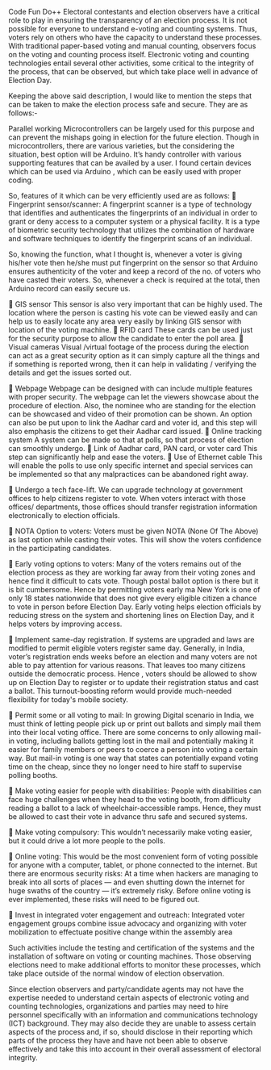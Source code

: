Code Fun Do++
Electoral contestants and election observers have a critical role to play in ensuring the   transparency of an election process. It is not possible for everyone to understand e-voting and counting systems. Thus, voters rely on others who have the capacity to understand these processes. 
With traditional paper-based voting and manual counting, observers focus on the voting and counting process itself. Electronic voting and counting technologies entail several other activities, some critical to the integrity of the process, that can be observed, but which take place well in advance of Election Day.

Keeping the above said description, I would like to mention the steps that can be taken to make the election process safe and secure. They are as follows:-

Parallel working
Microcontrollers can be largely used for this purpose and can prevent the mishaps going in election for the future  election.
Though in microcontrollers, there are various varieties, but the considering the situation, best option will be Arduino.
It’s handy controller with various supporting features that can be availed by a user.
I found certain devices which can be used via Arduino , which can be easily used with proper coding.

So, features of it which can be very efficiently used are as follows:
	Fingerprint sensor/scanner:
A fingerprint scanner is a type of technology that identifies and authenticates the fingerprints of an individual in order to grant or deny access to a computer system or a physical facility.
It is a type of biometric security technology that utilizes the combination of hardware and software techniques to identify the fingerprint scans of an individual.

So, knowing the function, what I thought is, whenever a voter is giving his/her vote then he/she must put fingerprint on the sensor so that Arduino ensures authenticity of the voter and keep a record of the no. of voters who have casted their voters. 
So, whenever a check is required at the total, then Arduino record can easily secure us.

	GIS sensor
This sensor is also very important that can be highly used. 
The location where the person is casting his vote can be viewed easily and can help us to easily locate any area very easily by linking GIS sensor with location of the voting machine.
	RFID card
These cards can be used just for the security purpose to allow the candidate to enter the poll area.
	Visual cameras
Visual /virtual footage of the process during the election can act as a great security option as it can simply capture all the things and if something is reported wrong, then it can help in validating / verifying the details and get the issues sorted out.

	Webpage
Webpage can be designed with can include multiple features with proper security.
The webpage can let the viewers showcase about the procedure of election. Also, the nominee who are standing for the election can be showcased and video of their promotion  can be shown. An option can also be put upon to link the Aadhar card and voter id, and this step will also emphasis the citizens to get their Aadhar card issued.
	Online tracking system
A system can be made so that at polls, so that process of election can smoothly undergo.
	Link of Aadhar card, PAN card, or voter card
This step can significantly help and ease the voters.
	Use of Ethernet cable
This will enable the polls to use only specific internet and special services can be implemented so that any malpractices can be abandoned right away.

	Undergo a tech face-lift.
We can upgrade technology at government offices to help citizens register to vote. When voters interact with those offices/ departments, those offices should transfer registration information electronically to election officials.

	NOTA Option to voters:
Voters must be given NOTA (None Of The Above) as last option while casting their votes. This will show the voters confidence in the participating candidates.

	Early voting options to voters:
Many of the voters remains out of the election process as they are working far away from their voting zones and hence find it difficult to cats vote. Though postal ballot option is there but it is bit cumbersome. Hence by permitting voters early ma
New York is one of only 18 states nationwide that does not give every eligible citizen a chance to vote in person before Election Day. Early voting helps election officials by reducing stress on the system and shortening lines on Election Day, and it helps voters by improving access.

	Implement same-day registration.
If systems are upgraded and laws are modified to permit eligible voters register same day.  Generally, in India, voter’s registration ends weeks before an election and many voters are not able to pay attention for various reasons. That leaves too many citizens outside the democratic process. Hence , voters should be allowed to show up on Election Day to register or to update their registration status and cast a ballot. This turnout-boosting reform would provide much-needed flexibility for today's mobile society.

	Permit some or all voting to mail: 
In growing Digital scenario in India, we must think of letting people pick up or print out ballots and simply mail them into their local voting office. There are some concerns to only allowing mail-in voting, including ballots getting lost in the mail and potentially making it easier for family members or peers to coerce a person into voting a certain way. But mail-in voting is one way that states can potentially expand voting time on the cheap, since they no longer need to hire staff to supervise polling booths.

	Make voting easier for people with disabilities: 
People with disabilities can face huge challenges when they head to the voting booth, from difficulty reading a ballot to a lack of wheelchair-accessible ramps. 
Hence, they must be allowed to cast their vote in advance thru safe and secured systems.

	Make voting compulsory: 
This wouldn’t necessarily make voting easier, but it could drive a lot more people to the polls. 

	Online voting: 
This would be the most convenient form of voting possible for anyone with a computer, tablet, or phone connected to the internet. But there are enormous security risks: At a time when hackers are managing to break into all sorts of places — and even shutting down the internet for huge swaths of the country — it’s extremely risky. Before online voting is ever implemented, these risks will need to be figured out.

	Invest in integrated voter engagement and outreach: 
Integrated voter engagement groups combine issue advocacy and organizing with voter mobilization to effectuate positive change within the assembly area 

Such activities include the testing and certification of the systems and the installation of software on voting or counting machines. Those observing elections need to make additional efforts to monitor these processes, which take place outside of the normal window of election observation.

Since election observers and party/candidate agents may not have the expertise needed to understand certain aspects of electronic voting and counting technologies, organizations and parties may need to hire personnel specifically with an information and communications technology (ICT) background. They may also decide they are unable to assess certain aspects of the process and, if so, should disclose in their reporting which parts of the process they have and have not been able to observe effectively and take this into account in their overall assessment of electoral integrity.


